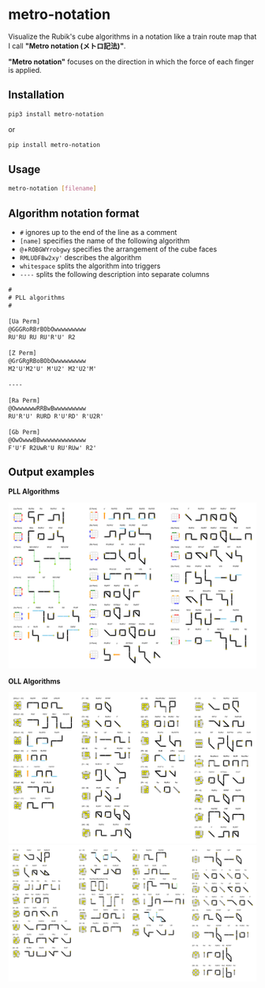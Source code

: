 # metro-notation

Visualize the Rubik's cube algorithms in a notation like a train route map that I call **"Metro notation (メトロ記法)"**.

**"Metro notation"** focuses on the direction in which the force of each finger is applied.

## Installation

```sh
pip3 install metro-notation
```

or

```sh
pip install metro-notation
```

## Usage

```sh
metro-notation [filename]
```

## Algorithm notation format

- ``#`` ignores up to the end of the line as a comment
- ``[name]`` specifies the name of the following algorithm
- ``@``+``ROBGWYrobgwy`` specifies the arrangement of the cube faces
- ``RMLUDFBw2xy'`` describes the algorithm
- ``whitespace`` splits the algorithm into triggers
- ``----`` splits the following description into separate columns

```
#
# PLL algorithms
#

[Ua Perm]
@GGGRoRBrBObOwwwwwwwww
RU'RU RU RU'R'U' R2

[Z Perm]
@GrGRgRBoBObOwwwwwwwww
M2'U'M2'U' M'U2' M2'U2'M'

----

[Ra Perm]
@OwwwwwwRRBwBwwwwwwwww
RU'R'U' RURD R'U'RD' R'U2R'

[Gb Perm]
@OwOwwwBBwwwwwwwwwwwww
F'U'F R2UwR'U RU'RUw' R2'
```

## Output examples

**PLL Algorithms**

<img src="images/pll-algorithms.png">

**OLL Algorithms**

<img src="images/oll-algorithms1.png">
<img src="images/oll-algorithms2.png">

